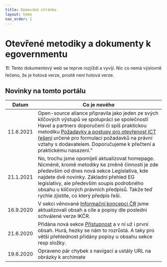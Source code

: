 ```yaml
---
title: Domovská stránka
layout: home
nav_order: 1
---
```


# Otevřené metodiky a dokumenty k egovernmentu

🏗 Tento dokumentový web se teprve rozjíždí a vyvíjí. Nic co nemá výslovně řečeno, že je hotová verze, prostě není hotová verze.

## Novinky na tomto portálu

| Datum | Co je nového |
|-----|-----|
| 11.6.2021 | Open-source aliance připravila jako jeden ze svých klíčových výstupů ve spolupráci se společností Havel a partners doporučení či spíš praktickou metodiku [Požadavky a postupy pro otevřenost ICT řešení](otevrenost/pozadavky-postupy-otevrenost-ICT-reseni/) určené pro formulaci požadavků na právní vztahy s dodavatelem. Doporučujeme k přečtení a praktickému nasazení."
| 21.1.2021 | No, trochu jsme opomíjeli aktualizovat homepage. Nicméně, kromě metodiky ke změně činností je zde především od dnes nová sekce Legislativa, kde najdete dvě novinky. Základní přehled EG legislativy, ale především soupis podrobného obsahu u klíčových právních předpisů. Takže teď rychle zjistíte, co který předpis řeší. |
| 16.9.2020 | V sekci věnované [Informační koncepci ČR](architektura/jak-na-nacr/ikcr/) jsme aktualizovali obsah a cíle a popisy dle poslední schválené verze IKČR. |
| 21.6.2020 | Přidána nová sekce [Přístupnost](/pristupnost) a v ní už i první obsah. Hurá, hezky se nám to rozrůstá. A taky pro větší přehlednost přidány popisy u obsahu sekce resp složky. |
| 19.6.2020 | Opraveno pár chybek s navigací a ustály URL na obrázky k archimate |
